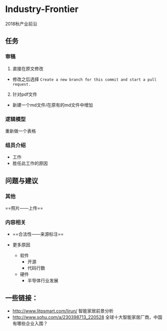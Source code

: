 # Industry-Frontier
2018秋产业前沿
## 任务
### 审稿
1. 直接在原文修改
  * 修改之后选择 ```Create a new branch for this commit and start a pull request.```
2. 针对pdf文件
  * 新建一个md文件/在原有的md文件中增加
### 逻辑模型

重新做一个表格

### 组员介绍

- 工作
- 胜任此工作的原因

## 问题与建议

### 其他

==照片——上传==

### 内容相关

* ==合法性——来源标注==

* 更多原因
  * 软件
    * 开源
    * 代码行数
  * 硬件
    * 半导体行业发展
## 一些链接：
* http://www.litpsmart.com/lirun/ 智能家居前景分析
* http://www.sohu.com/a/230398713_220528 全球十大智能家居厂商，中国有哪些企业入围？
